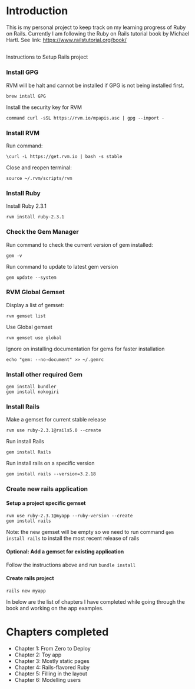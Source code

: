 
# Introduction

This is my personal project to keep track on my learning progress of Ruby on Rails.
Currently I am following the Ruby on Rails tutorial book by Michael Hartl.
See link: https://www.railstutorial.org/book/

##
Instructions to Setup Rails project


### Install GPG
RVM will be halt and cannot be installed if GPG is not being installed first.
```
brew intall GPG
```

Install the security key for RVM
```
command curl -sSL https://rvm.io/mpapis.asc | gpg --import -
```

### Install RVM

Run command:

```
\curl -L https://get.rvm.io | bash -s stable
```

Close and reopen terminal:
```
source ~/.rvm/scripts/rvm
```

### Install Ruby

Install Ruby 2.3.1
```
rvm install ruby-2.3.1
```

### Check the Gem Manager

Run command to check the current version of gem installed:
```
gem -v 
```

Run command to update to latest gem version
```
gem update --system
```

### RVM Global Gemset

Display a list of gemset:
```
rvm gemset list
```

Use Global gemset
```
rvm gemset use global
```

Ignore on installing documentation for gems for faster installation
```
echo "gem: --no-document" >> ~/.gemrc
```

### Install other required Gem

``` 
gem install bundler
gem install nokogiri
```

### Install Rails

Make a gemset for current stable release
```
rvm use ruby-2.3.1@rails5.0 --create
```

Run install Rails
```
gem install Rails
```

Run install rails on a specific version
```
gem install rails --version=3.2.18
```

### Create new rails application

#### Setup a project specific gemset
```
rvm use ruby-2.3.1@myapp --ruby-version --create
gem install rails
```
Note: the new gemset will be empty so we need to run command ```gem install rails``` to install the most recent release of rails

#### Optional: Add a gemset for existing application

Follow the instructions above and run ``` bundle install ``` 

#### Create rails project

```
rails new myapp
```

In below are the list of chapters I have completed while going through the book and working on the app examples.

# Chapters completed

* Chapter 1: From Zero to Deploy
* Chapter 2: Toy app
* Chapter 3: Mostly static pages
* Chapter 4: Rails-flavored Ruby
* Chapter 5: Filling in the layout
* Chapter 6: Modelling users
